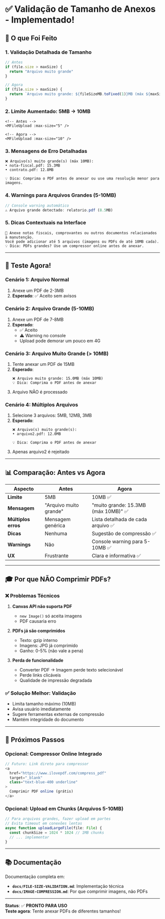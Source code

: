 # ✅ Validação de Tamanho de Anexos - Implementado!

## 🎯 O que Foi Feito

### 1. **Validação Detalhada de Tamanho**
```typescript
// Antes
if (file.size > maxSize) {
  return "Arquivo muito grande"
}

// Agora
if (file.size > maxSize) {
  return `Arquivo muito grande: ${fileSizeMB.toFixed(1)}MB (máx ${maxSize}MB)`
}
```

### 2. **Limite Aumentado: 5MB → 10MB**
```vue
<!-- Antes -->
<MFileUpload :max-size="5" />

<!-- Agora -->
<MFileUpload :max-size="10" />
```

### 3. **Mensagens de Erro Detalhadas**
```
❌ Arquivo(s) muito grande(s) (máx 10MB):
• nota-fiscal.pdf: 15.3MB
• contrato.pdf: 12.8MB

💡 Dica: Comprima o PDF antes de anexar ou use uma resolução menor para imagens.
```

### 4. **Warnings para Arquivos Grandes (5-10MB)**
```javascript
// Console warning automático
⚠️ Arquivo grande detectado: relatorio.pdf (8.5MB)
```

### 5. **Dicas Contextuais na Interface**
```
📎 Anexe notas fiscais, comprovantes ou outros documentos relacionados à manutenção.
Você pode adicionar até 5 arquivos (imagens ou PDFs de até 10MB cada).
💡 Dica: PDFs grandes? Use um compressor online antes de anexar.
```

---

## 🧪 Teste Agora!

### Cenário 1: Arquivo Normal
1. Anexe um PDF de 2-3MB
2. **Esperado**: ✅ Aceito sem avisos

### Cenário 2: Arquivo Grande (5-10MB)
1. Anexe um PDF de 7-8MB
2. **Esperado**: 
   - ✅ Aceito
   - ⚠️ Warning no console
   - Upload pode demorar um pouco em 4G

### Cenário 3: Arquivo Muito Grande (> 10MB)
1. Tente anexar um PDF de 15MB
2. **Esperado**:
   ```
   ❌ Arquivo muito grande: 15.0MB (máx 10MB)
   💡 Dica: Comprima o PDF antes de anexar
   ```
3. Arquivo NÃO é processado

### Cenário 4: Múltiplos Arquivos
1. Selecione 3 arquivos: 5MB, 12MB, 3MB
2. **Esperado**:
   ```
   ❌ Arquivo(s) muito grande(s):
   • arquivo2.pdf: 12.0MB
   
   💡 Dica: Comprima o PDF antes de anexar
   ```
3. Apenas arquivo2 é rejeitado

---

## 📊 Comparação: Antes vs Agora

| Aspecto | Antes | Agora |
|---------|-------|-------|
| **Limite** | 5MB | 10MB ✅ |
| **Mensagem** | "Arquivo muito grande" | "muito grande: 15.3MB (máx 10MB)" ✅ |
| **Múltiplos erros** | Mensagem genérica | Lista detalhada de cada arquivo ✅ |
| **Dicas** | Nenhuma | Sugestão de compressão ✅ |
| **Warnings** | Não | Console warning para 5-10MB ✅ |
| **UX** | Frustrante | Clara e informativa ✅ |

---

## 🎓 Por que NÃO Comprimir PDFs?

### ❌ Problemas Técnicos
1. **Canvas API não suporta PDF**
   - `new Image()` só aceita imagens
   - PDF causaria erro

2. **PDFs já são comprimidos**
   - Texto: gzip interno
   - Imagens: JPG já comprimido
   - Ganho: 0-5% (não vale a pena)

3. **Perda de funcionalidade**
   - Converter PDF → Imagem perde texto selecionável
   - Perde links clicáveis
   - Qualidade de impressão degradada

### ✅ Solução Melhor: Validação
- Limita tamanho máximo (10MB)
- Avisa usuário imediatamente
- Sugere ferramentas externas de compressão
- Mantém integridade do documento

---

## 🚀 Próximos Passos

### Opcional: Compressor Online Integrado
```typescript
// Futuro: Link direto para compressor
<a 
  href="https://www.ilovepdf.com/compress_pdf" 
  target="_blank"
  class="text-blue-400 underline"
>
  Comprimir PDF online (grátis)
</a>
```

### Opcional: Upload em Chunks (Arquivos 5-10MB)
```typescript
// Para arquivos grandes, fazer upload em partes
// Evita timeout em conexões lentas
async function uploadLargeFile(file: File) {
  const chunkSize = 1024 * 1024 // 1MB chunks
  // ... implementar
}
```

---

## 📚 Documentação

Documentação completa em:
- **`docs/FILE-SIZE-VALIDATION.md`**: Implementação técnica
- **`docs/IMAGE-COMPRESSION.md`**: Por que comprimir imagens, não PDFs

---

**Status**: ✅ **PRONTO PARA USO**  
**Teste agora**: Tente anexar PDFs de diferentes tamanhos!
